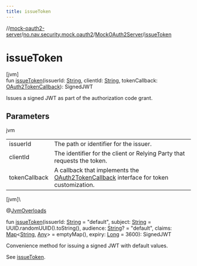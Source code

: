 ```yaml
---
title: issueToken
---
```

//[mock-oauth2-server](../../../index.html)/[no.nav.security.mock.oauth2](../index.html)/[MockOAuth2Server](index.html)/[issueToken](issue-token.html)



# issueToken



[jvm]\
fun [issueToken](issue-token.html)(issuerId: [String](https://kotlinlang.org/api/latest/jvm/stdlib/kotlin/-string/index.html), clientId: [String](https://kotlinlang.org/api/latest/jvm/stdlib/kotlin/-string/index.html), tokenCallback: [OAuth2TokenCallback](../../no.nav.security.mock.oauth2.token/-o-auth2-token-callback/index.html)): SignedJWT



Issues a signed JWT as part of the authorization code grant.



## Parameters


jvm

| | |
|---|---|
| issuerId | The path or identifier for the issuer. |
| clientId | The identifier for the client or Relying Party that requests the token. |
| tokenCallback | A callback that implements the [OAuth2TokenCallback](../../no.nav.security.mock.oauth2.token/-o-auth2-token-callback/index.html) interface for token customization. |





[jvm]\




@[JvmOverloads](https://kotlinlang.org/api/latest/jvm/stdlib/kotlin.jvm/-jvm-overloads/index.html)



fun [issueToken](issue-token.html)(issuerId: [String](https://kotlinlang.org/api/latest/jvm/stdlib/kotlin/-string/index.html) = &quot;default&quot;, subject: [String](https://kotlinlang.org/api/latest/jvm/stdlib/kotlin/-string/index.html) = UUID.randomUUID().toString(), audience: [String](https://kotlinlang.org/api/latest/jvm/stdlib/kotlin/-string/index.html)? = &quot;default&quot;, claims: [Map](https://kotlinlang.org/api/latest/jvm/stdlib/kotlin.collections/-map/index.html)&lt;[String](https://kotlinlang.org/api/latest/jvm/stdlib/kotlin/-string/index.html), [Any](https://kotlinlang.org/api/latest/jvm/stdlib/kotlin/-any/index.html)&gt; = emptyMap(), expiry: [Long](https://kotlinlang.org/api/latest/jvm/stdlib/kotlin/-long/index.html) = 3600): SignedJWT



Convenience method for issuing a signed JWT with default values.



See [issueToken](issue-token.html).




